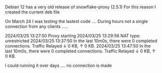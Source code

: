 Debian 12 has a very old release of snowflake-proxy (2.5.1) 
For this reason I created the current deb file 

On March 24 I was testing the lastest code .... 
During hours not a single connection from any clients .....

2024/03/25 13:27:50 Proxy starting
2024/03/25 13:29:56 NAT type: unrestricted
2024/03/25 13:37:50 In the last 10m0s, there were 0 completed connections. Traffic Relayed ↓ 0 KB, ↑ 0 KB.
2024/03/25 13:47:50 In the last 10m0s, there were 0 completed connections. Traffic Relayed ↓ 0 KB, ↑ 0 KB.

I could running it over days .... no connection is made 
